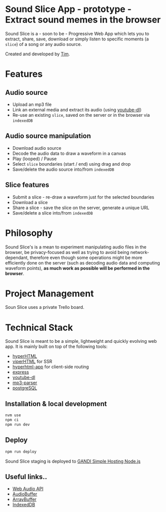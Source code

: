 # Sound Slice App - prototype - Extract sound memes in the browser

Sound Slice is a - soon to be - Progressive Web App which lets you to extract, share, save, download or simply listen to specific moments (a `slice`) of a song or any audio source.

Created and developed by [Tim](https://twitter.com/tpillard).

# Features

## Audio source

- Upload an mp3 file
- Link an external media and extract its audio (using [youtube-dl](https://github.com/rg3/youtube-dl))
- Re-use an existing `slice`, saved on the server or in the browser via `indexedDB`

## Audio source manipulation

- Download audio source
- Decode the audio data to draw a waveform in a canvas
- Play (looped) / Pause
- Select `slice` boundaries (start / end) using drag and drop
- Save/delete the audio source into/from `indexedDB`

## Slice features

- Submit a slice - re-draw a waveform just for the selected boundaries
- Download a slice
- Share a slice - save the slice on the server, generate a unique URL
- Save/delete a slice into/from `indexedDB`

# Philosophy

Sound Slice's is a mean to experiment manipulating audio files in the browser, be privacy-focused as well as trying to avoid being network-dependant, therefore even though some operations might be more efficiently done on the server (such as decoding audio data and computing waveform points), __as much work as possible will be performed in the browser__.

# Project Management

Soun Slice uses a private Trello board.

# Technical Stack

Sound Slice is meant to be a simple, lightweight and quickly evolving web app.
It is mainly built on top of the following tools:
- [hyperHTML](https://github.com/WebReflection/hyperHTML)
- [viperHTML](https://github.com/WebReflection/viperHTML) for SSR
- [hyperhtml-app](https://github.com/WebReflection/hyperhtml-app) for client-side routing
- [express](https://github.com/expressjs/express)
- [youtube-dl](https://github.com/rg3/youtube-dl)
- [mp3-parser](https://github.com/biril/mp3-parser)
- [postgreSQL](PostgreSQL)

## Installation & local development

```sh
nvm use
npm ci
npm run dev
```

## Deploy

```sh
npm run deploy
```

Sound Slice staging is deployed to [GANDI Simple Hosting Node.js](https://www.gandi.net/en/simple-hosting)

## Useful links..

- [Web Audio API](https://developer.mozilla.org/en-US/docs/Web/API/Web_Audio_API)
- [AudioBuffer](https://developer.mozilla.org/en-US/docs/Web/API/AudioBuffer)
- [ArrayBuffer](https://developer.mozilla.org/en-US/docs/Web/JavaScript/Reference/Global_Objects/ArrayBuffer)
- [IndexedDB](https://developer.mozilla.org/en-US/docs/Web/API/IndexedDB_API/Using_IndexedDB)
